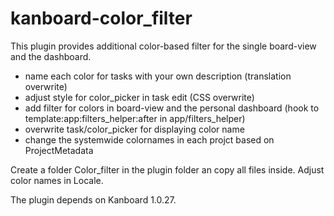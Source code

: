 # kanboard-color_filter

This plugin provides additional color-based filter for the single board-view and the dashboard.
* name each color for tasks with your own description (translation overwrite)
* adjust style for color_picker in task edit (CSS overwrite)
* add filter for colors in board-view and the personal dashboard (hook to template:app:filters_helper:after in app/filters_helper)
* overwrite task/color_picker for displaying color name
* change the systemwide colornames in each projct based on ProjectMetadata

Create a folder Color_filter in the plugin folder an copy all files inside. Adjust color names in Locale.

The plugin depends on Kanboard 1.0.27.